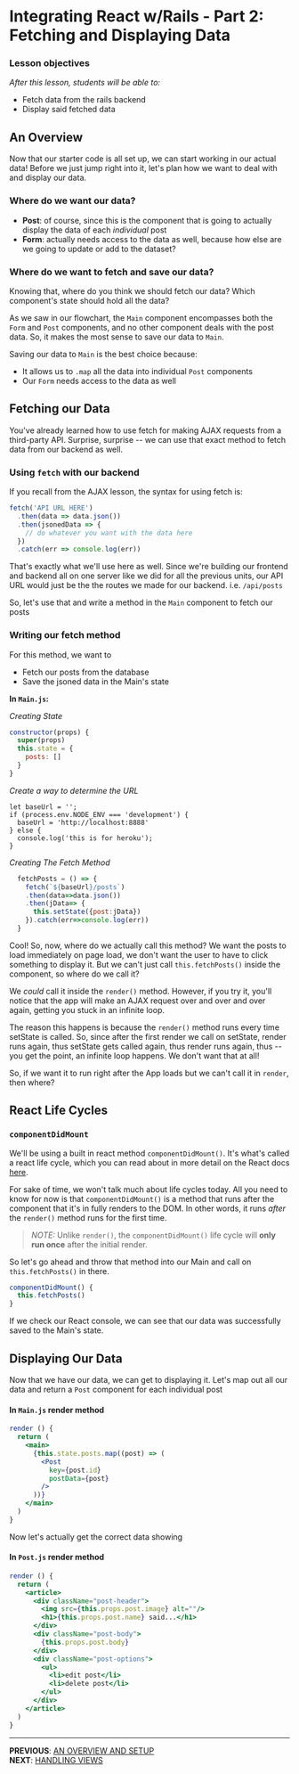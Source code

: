 # Integrating React w/Rails - Part 2: Fetching and Displaying Data

### Lesson objectives

_After this lesson, students will be able to:_

  - Fetch data from the rails backend
  - Display said fetched data

## An Overview

Now that our starter code is all set up, we can start working in our actual data! Before we just jump right into it, let's plan how we want to deal with and display our data.

### Where do we want our data?

- **Post**: of course, since this is the component that is going to actually display the data of each _individual_ post
- **Form**: actually needs access to the data as well, because how else are we going to update or add to the dataset?

### Where do we want to fetch and save our data?

Knowing that, where do you think we should fetch our data? Which component's state should hold all the data?

As we saw in our flowchart, the `Main` component encompasses both the `Form` and `Post` components, and no other component deals with the post data. So, it makes the most sense to save our data to `Main`.

Saving our data to `Main` is the best choice because:

- It allows us to `.map` all the data into individual `Post` components
- Our `Form` needs access to the data as well

## Fetching our Data

You've already learned how to use fetch for making AJAX requests from a third-party API. Surprise, surprise -- we can use that exact method to fetch data from our backend as well.

### Using `fetch` with our backend

If you recall from the AJAX lesson, the syntax for using fetch is:

```js
fetch('API URL HERE')
  .then(data => data.json())
  .then(jsonedData => {
    // do whatever you want with the data here
  })
  .catch(err => console.log(err))
```

That's exactly what we'll use here as well. Since we're building our frontend and backend all on one server like we did for all the previous units, our API URL would just be the the routes we made for our backend. i.e. `/api/posts`

So, let's use that and write a method in the `Main` component to fetch our posts

### Writing our fetch method

For this method, we want to

- Fetch our posts from the database
- Save the jsoned data in the Main's state

**In `Main.js`:**

_Creating State_

```js
constructor(props) {
  super(props)
  this.state = {
    posts: []
  }
}
```

_Create a way to determine the URL_

```
let baseUrl = '';
if (process.env.NODE_ENV === 'development') {
  baseUrl = 'http://localhost:8888'
} else {
  console.log('this is for heroku');
}
```

_Creating The Fetch Method_

```js
  fetchPosts = () => {
    fetch(`${baseUrl}/posts`)
    .then(data=>data.json())
    .then(jData=> {
      this.setState({post:jData})
    }).catch(err=>console.log(err))
  }
```

Cool! So, now, where do we actually call this method? We want the posts to load immediately on page load, we don't want the user to have to click something to display it. But we can't just call `this.fetchPosts()` inside the component, so where do we call it?

We _could_ call it inside the `render()` method. However, if you try it, you'll notice that the app will make an AJAX request over and over and over again, getting you stuck in an infinite loop.

The reason this happens is because the `render()` method runs every time setState is called. So, since after the first render we call on setState, render runs again, thus setState gets called again, thus render runs again, thus -- you get the point, an infinite loop happens. We don't want that at all!

So, if we want it to run right after the App loads but we can't call it in `render`, then where?

## React Life Cycles

### `componentDidMount`

We'll be using a built in react method `componentDidMount()`. It's what's called a react life cycle, which you can read about in more detail on the React docs [here](https://reactjs.org/docs/state-and-lifecycle.html).

For sake of time, we won't talk much about life cycles today. All you need to know for now is that `componentDidMount()` is a method that runs after the component that it's in fully renders to the DOM. In other words, it runs _after_ the `render()` method runs for the first time.

>_NOTE:_ Unlike `render()`, the `componentDidMount()` life cycle will **only run once** after the initial render.

So let's go ahead and throw that method into our Main and call on `this.fetchPosts()` in there.

```js
componentDidMount() {
  this.fetchPosts()
}
```

If we check our React console, we can see that our data was successfully saved to the Main's state.

## Displaying Our Data

Now that we have our data, we can get to displaying it. Let's map out all our data and return a `Post` component for each individual post

#### In `Main.js` render method

```jsx
render () {
  return (
    <main>
      {this.state.posts.map((post) => (
        <Post
          key={post.id}
          postData={post}
        />
      ))}
    </main>
  )
}
```

Now let's actually get the correct data showing

#### In `Post.js` render method

```jsx
render () {
  return (
    <article>
      <div className="post-header">
        <img src={this.props.post.image} alt=""/>
        <h1>{this.props.post.name} said...</h1>
      </div>
      <div className="post-body">
        {this.props.post.body}
      </div>
      <div className="post-options">
        <ul>
          <li>edit post</li>
          <li>delete post</li>
        </ul>
      </div>
    </article>
  )
}
```

---

**PREVIOUS**: [AN OVERVIEW AND SETUP](1_Intro_to_Integrating_React_w_Rails.md) <br/>
**NEXT**: [HANDLING VIEWS](3_Handling_Views.md)
